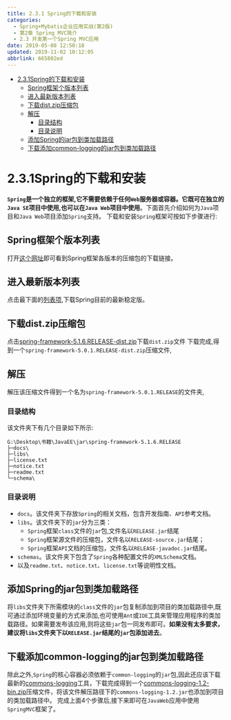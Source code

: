```yaml
---
title: 2.3.1 Spring的下载和安装
categories: 
  - Spring+Mybatis企业应用实战(第2版)
  - 第2章 Spring MVC简介
  - 2.3 开发第一个Spring MVC应用
date: 2019-05-08 12:50:18
updated: 2019-11-02 10:12:05
abbrlink: 665802ed
---
```

<div id='my_toc'>

- [2.3.1Spring的下载和安装](/JavaReadingNotes/665802ed/#2-3-1Spring的下载和安装)
    - [Spring框架个版本列表](/JavaReadingNotes/665802ed/#Spring框架个版本列表)
    - [进入最新版本列表](/JavaReadingNotes/665802ed/#进入最新版本列表)
    - [下载dist.zip压缩包](/JavaReadingNotes/665802ed/#下载dist-zip压缩包)
    - [解压](/JavaReadingNotes/665802ed/#解压)
        - [目录结构](/JavaReadingNotes/665802ed/#目录结构)
        - [目录说明](/JavaReadingNotes/665802ed/#目录说明)
    - [添加Spring的jar包到类加载路径](/JavaReadingNotes/665802ed/#添加Spring的jar包到类加载路径)
    - [下载添加common-logging的jar包到类加载路径](/JavaReadingNotes/665802ed/#下载添加common-logging的jar包到类加载路径)

</div>
<!--more-->
<script>if (navigator.platform.toLowerCase() == 'win32'){document.getElementById('my_toc').style.display = 'none';}</script>

<!--end-->
<!--SSTStart-->
# 2.3.1Spring的下载和安装 #
**`Spring`是一个独立的框架,它不需要依赖于任何`Web`服务器或容器。它既可在独立的`Java SE`项目中使用,也可以在`Java Web`项目中使用**。下面首先介绍如何为`Java`项目和`Java Web`项目添加`Spring`支持。
下载和安装`Spring`框架可按如下步骤进行:
## Spring框架个版本列表 ##
打开[这个网址](https://repo.spring.io/libs-release-local/org/springframework/spring/)即可看到Spring框架各版本的压缩包的下载链接。
## 进入最新版本列表 ##
点击最下面的[列表项](https://repo.spring.io/libs-release-local/org/springframework/spring/5.1.6.RELEASE/),下载Spring目前的最新稳定版。
## 下载dist.zip压缩包 ##
<!--replace:framework=frame work&RELEASE=release-->

点击[spring-framework-5.1.6.RELEASE-dist.zip](https://repo.spring.io/libs-release-local/org/springframework/spring/5.1.6.RELEASE/spring-framework-5.1.6.RELEASE-dist.zip)下载`dist.zip`文件
下载完成,得到一个`spring-framework-5.0.1.RELEASE-dist.zip`压缩文件,
## 解压 ##
解压该压缩文件得到一个名为`spring-framework-5.0.1.RELEASE`的文件夹,
### 目录结构 ###
该文件夹下有几个目录如下所示:
```
G:\Desktop\书籍\JavaEE\jar\spring-framework-5.1.6.RELEASE
├─docs\
├─libs\
├─license.txt
├─notice.txt
├─readme.txt
└─schema\
```
### 目录说明 ###
- `docs`。该文件夹下存放`Spring`的相关文档，包含开发指南、`API`参考文档。
- `libs`。该文件夹下的`jar`分为三类：
    - `Spring`框架`class`文件的`jar`包,文件名以`RELEASE.jar`结尾
    - `Spring`框架源文件的压缩包，文件名以`RELEASE-source.jar`结尾；
    - `Spring`框架`API`文档的压缩包，文件名以`RELEASE-javadoc.jar`结尾。
- `schemas`。该文件夹下包含了`Spring`各种配置文件的`XMLSchema`文档。
- 以及`readme.txt`、`notice.txt`、`license.txt`等说明性文档。

## 添加Spring的jar包到类加载路径 ##
将`libs`文件夹下所需模块的`class`文件的`jar`包复制添加到项目的类加载路径中,既可通过添加环境变量的方式来添加,也可使用`Ant`或`IDE`工具来管理应用程序的类加载路径。如果需要发布该应用,则将这些`jar`包一同发布即可。**如果没有太多要求，建议将`libs`文件夹下以`RELEASE.jar`结尾的`jar`包添加进去**。
## 下载添加common-logging的jar包到类加载路径 ##
除此之外,`Spring`的核心容器必须依赖于`common-logging`的`jar`包,因此还应该下载最新的[commons-logging](http://commons.apache.org/proper/commons-logging/download_logging.cgi)工具，下载完成得到一个[commons-logging-1.2-bin.zip](http://mirror.bit.edu.cn/apache//commons/logging/binaries/commons-logging-1.2-bin.zip)压缩文件，将该文件解压路径下的`commons-logging-1.2.jar`也添加到项目的类加载路径中。
完成上面4个步骤后,接下来即可在`JavaWeb`应用中使用`SpringMVC`框架了。
<!--SSTStop-->

